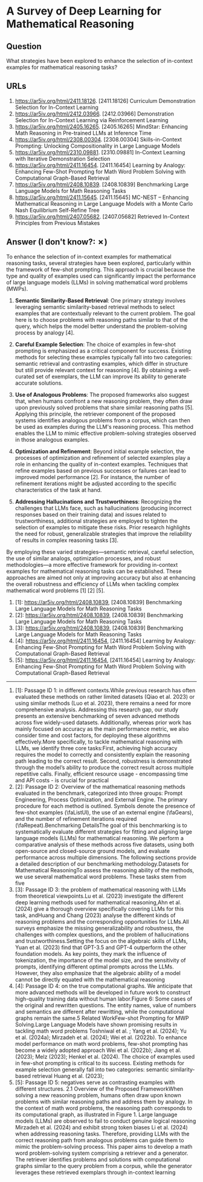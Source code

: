 # A Survey of Deep Learning for Mathematical Reasoning

## Question

What strategies have been explored to enhance the selection of in-context examples for mathematical reasoning tasks?

## URLs

1. https://ar5iv.org/html/2411.18126. [2411.18126] Curriculum Demonstration Selection for In-Context Learning
2. https://ar5iv.org/html/2412.03966. [2412.03966] Demonstration Selection for In-Context Learning via Reinforcement Learning
3. https://ar5iv.org/html/2405.16265. [2405.16265] MindStar: Enhancing Math Reasoning in Pre-trained LLMs at Inference Time
4. https://ar5iv.org/html/2308.00304. [2308.00304] Skills-in-Context Prompting: Unlocking Compositionality in Large Language Models
5. https://ar5iv.org/html/2310.09881. [2310.09881] In-Context Learning with Iterative Demonstration Selection
6. https://ar5iv.org/html/2411.16454. [2411.16454] Learning by Analogy: Enhancing Few-Shot Prompting for Math Word Problem Solving with Computational Graph-Based Retrieval
7. https://ar5iv.org/html/2408.10839. [2408.10839] Benchmarking Large Language Models for Math Reasoning Tasks
8. https://ar5iv.org/html/2411.15645. [2411.15645] MC-NEST – Enhancing Mathematical Reasoning in Large Language Models with a Monte Carlo Nash Equilibrium Self-Refine Tree
9. https://ar5iv.org/html/2407.05682. [2407.05682] Retrieved In-Context Principles from Previous Mistakes

## Answer (I don't know?: ✗)

To enhance the selection of in-context examples for mathematical reasoning tasks, several strategies have been explored, particularly within the framework of few-shot prompting. This approach is crucial because the type and quality of examples used can significantly impact the performance of large language models (LLMs) in solving mathematical word problems (MWPs).

1. **Semantic Similarity-Based Retrieval**: One primary strategy involves leveraging semantic similarity-based retrieval methods to select examples that are contextually relevant to the current problem. The goal here is to choose problems with reasoning paths similar to that of the query, which helps the model better understand the problem-solving process by analogy [4].

2. **Careful Example Selection**: The choice of examples in few-shot prompting is emphasized as a critical component for success. Existing methods for selecting these examples typically fall into two categories: semantic retrieval and contrasting examples, which differ in structure but still provide relevant context for reasoning [4]. By obtaining a well-curated set of exemplars, the LLM can improve its ability to generate accurate solutions.

3. **Use of Analogous Problems**: The proposed frameworks also suggest that, when humans confront a new reasoning problem, they often draw upon previously solved problems that share similar reasoning paths [5]. Applying this principle, the retriever component of the proposed systems identifies analogous problems from a corpus, which can then be used as examples during the LLM's reasoning process. This method enables the LLM to mimic effective problem-solving strategies observed in those analogous examples.

4. **Optimization and Refinement**: Beyond initial example selection, the processes of optimization and refinement of selected examples play a role in enhancing the quality of in-context examples. Techniques that refine examples based on previous successes or failures can lead to improved model performance [2]. For instance, the number of refinement iterations might be adjusted according to the specific characteristics of the task at hand.

5. **Addressing Hallucinations and Trustworthiness**: Recognizing the challenges that LLMs face, such as hallucinations (producing incorrect responses based on their training data) and issues related to trustworthiness, additional strategies are employed to tighten the selection of examples to mitigate these risks. Prior research highlights the need for robust, generalizable strategies that improve the reliability of results in complex reasoning tasks [3].

By employing these varied strategies—semantic retrieval, careful selection, the use of similar analogs, optimization processes, and robust methodologies—a more effective framework for providing in-context examples for mathematical reasoning tasks can be established. These approaches are aimed not only at improving accuracy but also at enhancing the overall robustness and efficiency of LLMs when tackling complex mathematical word problems [1] [2] [5].

1. [1]:  https://ar5iv.org/html/2408.10839, [2408.10839] Benchmarking Large Language Models for Math Reasoning Tasks
2. [2]:  https://ar5iv.org/html/2408.10839, [2408.10839] Benchmarking Large Language Models for Math Reasoning Tasks
3. [3]:  https://ar5iv.org/html/2408.10839, [2408.10839] Benchmarking Large Language Models for Math Reasoning Tasks
4. [4]:  https://ar5iv.org/html/2411.16454, [2411.16454] Learning by Analogy: Enhancing Few-Shot Prompting for Math Word Problem Solving with Computational Graph-Based Retrieval
5. [5]:  https://ar5iv.org/html/2411.16454, [2411.16454] Learning by Analogy: Enhancing Few-Shot Prompting for Math Word Problem Solving with Computational Graph-Based Retrieval
---
1. [1]:  Passage ID 1: in different contexts.While previous research has often evaluated these methods on rather limited datasets (Qiao et al. 2023) or using similar methods (Luo et al. 2023), there remains a need for more comprehensive analysis. Addressing this research gap, our study presents an extensive benchmarking of seven advanced methods across five widely-used datasets. Additionally, whereas prior work has mainly focused on accuracy as the main performance metric, we also consider time and cost factors, for deploying these algorithms effectively.More specifically, to tackle mathematical reasoning with LLMs, we identify three core tasks:First, achieving high accuracy requires the model to correctly and consistently explain the reasoning path leading to the correct result. Second, robustness is demonstrated through the model’s ability to produce the correct result across multiple repetitive calls. Finally, efficient resource usage - encompassing time and API costs - is crucial for practical
2. [2]:  Passage ID 2: Overview of the mathematical reasoning methods evaluated in the benchmark, categorized into three groups: Prompt Engineering, Process Optimization, and External Engine. The primary procedure for each method is outlined. Symbols denote the presence of few-shot examples (\faListUl), the use of an external engine (\faGears), and the number of refinement iterations required (\faRepeat).Benchmarking DetailsThe goal of this benchmarking is to systematically evaluate different strategies for fitting and aligning large language models (LLMs) for mathematical reasoning. We perform a comparative analysis of these methods across five datasets, using both open-source and closed-source ground models, and evaluate performance across multiple dimensions. The following sections provide a detailed description of our benchmarking methodology.Datasets for Mathematical ReasoningTo assess the reasoning ability of the methods, we use several mathematical word problems. These tasks stem from five
3. [3]:  Passage ID 3: the problem of mathematical reasoning with LLMs from theoretical viewpoints.Lu et al. (2023) investigate the different deep learning methods used for mathematical reasoning,Ahn et al. (2024) give a thorough overview specifically covering LLMs for this task, andHuang and Chang (2023) analyse the different kinds of reasoning problems and the corresponding opportunities for LLMs.All surveys emphasize the missing generalizability and robustness, the challenges with complex questions, and the problem of hallucinations and trustworthiness.Setting the focus on the algebraic skills of LLMs, Yuan et al. (2023) find that GPT-3.5 and GPT-4 outperform the other foundation models. As key points, they mark the influence of tokenization, the importance of the model size, and the sensitivity of prompts, identifying different optimal prompts across the LLMs. However, they also emphasize that the algebraic ability of a model cannot be directly equated with the mathematical reasoning
4. [4]:  Passage ID 4: on the true computational graphs. We anticipate that more advanced methods will be developed in future work to construct high-quality training data without human labor.Figure 6: Some cases of the original and rewritten questions. The entity names, value of numbers and semantics are different after rewritting, while the computational graphs remain the same.5 Related WorkFew-shot Prompting for MWP Solving.Large Language Models have shown promising results in tackling math word problems Toshniwal et al. ; Yang et al. (2024); Yu et al. (2024a); Mirzadeh et al. (2024); Wei et al. (2022b). To enhance model performance on math word problems, few-shot prompting has become a widely adopted approach Wei et al. (2022b); Jiang et al. (2023); Melz (2023); Henkel et al. (2024). The choice of examples used in few-shot prompting is critical to its success. Existing methods for example selection generally fall into two categories: semantic similarity-based retrieval Huang et al. (2023);
5. [5]:  Passage ID 5: negatives serve as contrasting examples with different structures. 2.1 Overview of the Proposed FrameworkWhen solving a new reasoning problem, humans often draw upon known problems with similar reasoning paths and address them by analogy. In the context of math word problems, the reasoning path corresponds to its computational graph, as illustrated in Figure 1. Large language models (LLMs) are observed to fail to conduct genuine logical reasoning Mirzadeh et al. (2024) and exhibit strong token biases Li et al. (2024) when addressing reasoning tasks. Therefore, providing LLMs with the correct reasoning path from analogous problems can guide them to mimic the problem-solving process. This paper aims to develop a math word problem-solving system comprising a retriever and a generator. The retriever identifies problems and solutions with computational graphs similar to the query problem from a corpus, while the generator leverages these retrieved exemplars through in-context learning